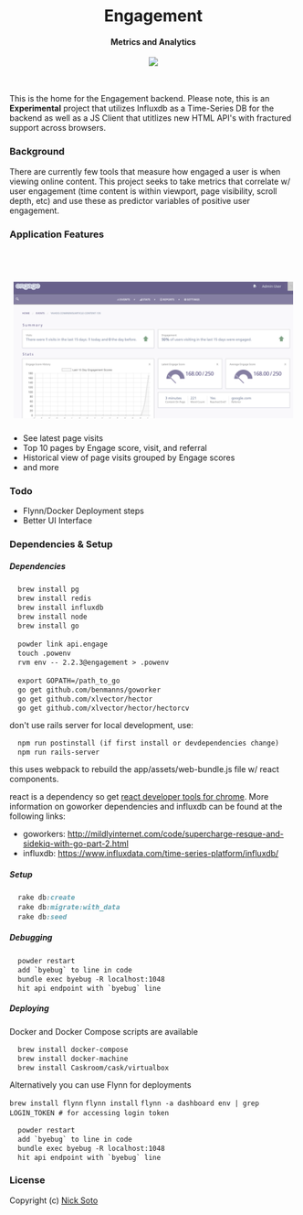 <h1 align="center">Engagement<br></h1>
<h4 align="center">Metrics and Analytics</h4>

<p align="center">
  <a href="https://circleci.com/gh/nicksoto/engagement-backend"><img src="https://circleci.com/gh/nicksoto/engagement-backend.png?style=shield&circle-token=13e8f29fdd7502e8466f98ae36fd6f4624ba49c7"></a>
</p>
<br>

This is the home for the Engagement backend. Please note, this is an <b>Experimental</b> project that utilizes Influxdb as a Time-Series DB for the backend as well as a JS Client that utitlizes new HTML API's with fractured support across browsers.

### Background

There are currently few tools that measure how engaged a user is when viewing online content. This project seeks to take metrics that correlate w/ user engagement (time content is within viewport, page visibility, scroll depth, etc) and use these as predictor variables of positive user engagement.

### Application Features

<h1 align="center">
  <br>
  <a href="https://webtorrent.io">
    <img src="dashboard_details_v0.0.png" alt="Engagement" width="490">
  </a>
  <br>
</h1>

- See latest page visits
- Top 10 pages by Engage score, visit, and referral
- Historical view of page visits grouped by Engage scores
- and more

### Todo

- Flynn/Docker Deployment steps
- Better UI Interface

### Dependencies & Setup

##### Dependencies

```unix
  brew install pg
  brew install redis
  brew install influxdb
  brew install node
  brew install go

  powder link api.engage
  touch .powenv
  rvm env -- 2.2.3@engagement > .powenv

  export GOPATH=/path_to_go
  go get github.com/benmanns/goworker
  go get github.com/xlvector/hector
  go get github.com/xlvector/hector/hectorcv

```

don't use rails server for local development, use:

```unix
  npm run postinstall (if first install or devdependencies change)
  npm run rails-server
```

this uses webpack to rebuild the app/assets/web-bundle.js file w/ react components.

react is a dependency so get [react developer tools for chrome](https://chrome.google.com/webstore/detail/react-developer-tools/fmkadmapgofadopljbjfkapdkoienihi/related). More information on goworker dependencies and influxdb can be found at the following links:

- goworkers: http://mildlyinternet.com/code/supercharge-resque-and-sidekiq-with-go-part-2.html
- influxdb: https://www.influxdata.com/time-series-platform/influxdb/

##### Setup

```ruby
  rake db:create
  rake db:migrate:with_data
  rake db:seed
```

##### Debugging

```unix
  powder restart
  add `byebug` to line in code
  bundle exec byebug -R localhost:1048
  hit api endpoint with `byebug` line
```

##### Deploying

Docker and Docker Compose scripts are available

```unix
  brew install docker-compose
  brew install docker-machine
  brew install Caskroom/cask/virtualbox
```

Alternatively you can use Flynn for deployments

`brew install flynn`
`flynn install`
`flynn -a dashboard env | grep LOGIN_TOKEN # for accessing login token`

```unix
  powder restart
  add `byebug` to line in code
  bundle exec byebug -R localhost:1048
  hit api endpoint with `byebug` line
```


### License

Copyright (c) [Nick Soto](http://google.com)
